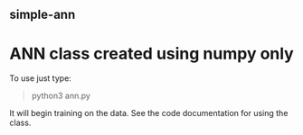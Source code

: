 ## simple-ann
# ANN class created using numpy only

To use just type:
  > python3 ann.py
  
It will begin training on the data. See the code documentation for using the class.
